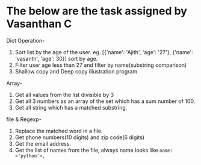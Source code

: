 # The below are the task assigned by Vasanthan C

Dict Operation-

1. Sort list by the age of the user. eg. [{'name': 'Ajith', 'age': '27'}, {'name': 'vasanth', 'age': 30}] sort by age.
2. Filter user age less than 27 and filter by name(substring comparison)
3. Shallow copy and Deep copy illustration program


Array-

1. Get all values from the list divisible by 3
2. Get all 3 numbers as an array of the set which has a sum number of 100.
3. Get all string which has a matched substring.

file & Regexp-

1. Replace the matched word in a file.
2. Get phone numbers(10 digits) and zip code(6 digits) 
3. Get the email address.
4. Get the list of names from the file, always name looks like ```name: <'python'>,```
